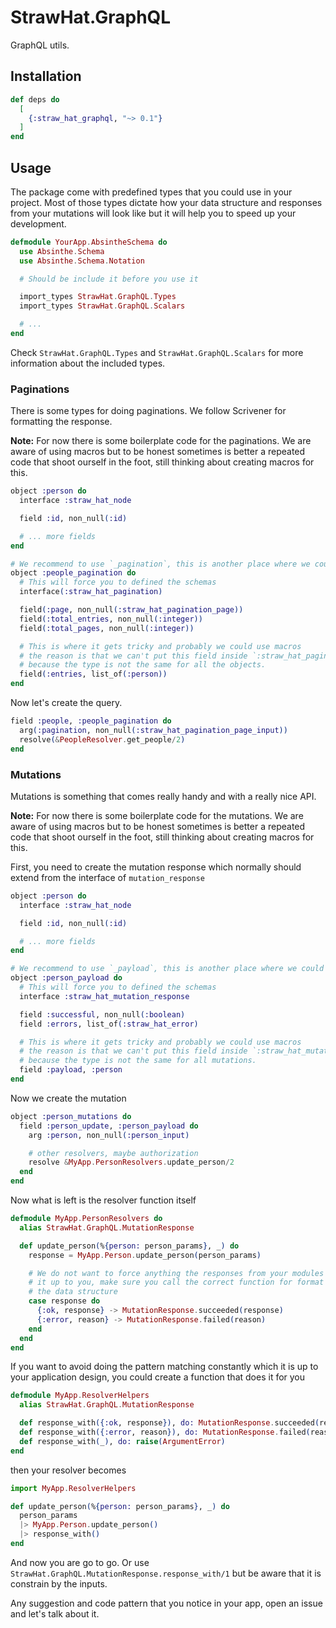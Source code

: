# StrawHat.GraphQL

GraphQL utils.

## Installation

```elixir
def deps do
  [
    {:straw_hat_graphql, "~> 0.1"}
  ]
end
```

## Usage

The package come with predefined types that you could use in your project.
Most of those types dictate how your data structure and responses from your
mutations will look like but it will help you to speed up your development.

```elixir
defmodule YourApp.AbsintheSchema do
  use Absinthe.Schema
  use Absinthe.Schema.Notation

  # Should be include it before you use it

  import_types StrawHat.GraphQL.Types
  import_types StrawHat.GraphQL.Scalars

  # ...
end
```

Check `StrawHat.GraphQL.Types` and `StrawHat.GraphQL.Scalars` for more
information about the included types.

### Paginations

There is some types for doing paginations. We follow Scrivener for formatting
the response.

**Note:** For now there is some boilerplate code for the paginations. We are
aware of using macros but to be honest sometimes is better a repeated code
that shoot ourself in the foot, still thinking about creating macros for this.

```elixir
object :person do
  interface :straw_hat_node

  field :id, non_null(:id)

  # ... more fields
end

# We recommend to use `_pagination`, this is another place where we could macros.
object :people_pagination do
  # This will force you to defined the schemas
  interface(:straw_hat_pagination)

  field(:page, non_null(:straw_hat_pagination_page))
  field(:total_entries, non_null(:integer))
  field(:total_pages, non_null(:integer))

  # This is where it gets tricky and probably we could use macros
  # the reason is that we can't put this field inside `:straw_hat_pagination`
  # because the type is not the same for all the objects.
  field(:entries, list_of(:person))
end
```

Now let's create the query.

```elixir
field :people, :people_pagination do
  arg(:pagination, non_null(:straw_hat_pagination_page_input))
  resolve(&PeopleResolver.get_people/2)
end
```

### Mutations

Mutations is something that comes really handy and with a really nice API.

**Note:** For now there is some boilerplate code for the mutations. We are
aware of using macros but to be honest sometimes is better a repeated code
that shoot ourself in the foot, still thinking about creating macros for this.

First, you need to create the mutation response which normally should extend
from the interface of `mutation_response`

```elixir
object :person do
  interface :straw_hat_node

  field :id, non_null(:id)

  # ... more fields
end

# We recommend to use `_payload`, this is another place where we could macros
object :person_payload do
  # This will force you to defined the schemas
  interface :straw_hat_mutation_response

  field :successful, non_null(:boolean)
  field :errors, list_of(:straw_hat_error)

  # This is where it gets tricky and probably we could use macros
  # the reason is that we can't put this field inside `:straw_hat_mutation_response`
  # because the type is not the same for all mutations.
  field :payload, :person
end
```

Now we create the mutation

```elixir
object :person_mutations do
  field :person_update, :person_payload do
    arg :person, non_null(:person_input)

    # other resolvers, maybe authorization
    resolve &MyApp.PersonResolvers.update_person/2
  end
end
```

Now what is left is the resolver function itself

```elixir
defmodule MyApp.PersonResolvers do
  alias StrawHat.GraphQL.MutationResponse

  def update_person(%{person: person_params}, _) do
    response = MyApp.Person.update_person(person_params)

    # We do not want to force anything the responses from your modules
    # it up to you, make sure you call the correct function for format
    # the data structure
    case response do
      {:ok, response} -> MutationResponse.succeeded(response)
      {:error, reason} -> MutationResponse.failed(reason)
    end
  end
end
```

If you want to avoid doing the pattern matching constantly which it is up to your
application design, you could create a function that does it for you

```elixir
defmodule MyApp.ResolverHelpers
  alias StrawHat.GraphQL.MutationResponse

  def response_with({:ok, response}), do: MutationResponse.succeeded(response)
  def response_with({:error, reason}), do: MutationResponse.failed(reason)
  def response_with(_), do: raise(ArgumentError)
end
```

then your resolver becomes

```elixir
import MyApp.ResolverHelpers

def update_person(%{person: person_params}, _) do
  person_params
  |> MyApp.Person.update_person()
  |> response_with()
end
```

And now you are go to go. Or use `StrawHat.GraphQL.MutationResponse.response_with/1`
but be aware that it is constrain by the inputs.

Any suggestion and code pattern that you notice in your app, open an issue
and let's talk about it.
